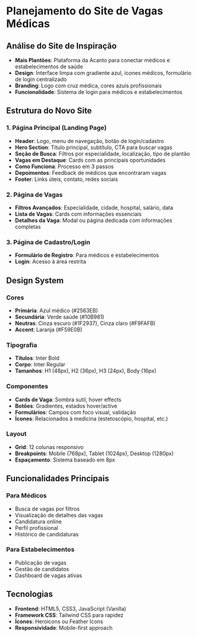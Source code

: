 # Planejamento do Site de Vagas Médicas

## Análise do Site de Inspiração
- **Mais Plantões**: Plataforma da Acanto para conectar médicos e estabelecimentos de saúde
- **Design**: Interface limpa com gradiente azul, ícones médicos, formulário de login centralizado
- **Branding**: Logo com cruz médica, cores azuis profissionais
- **Funcionalidade**: Sistema de login para médicos e estabelecimentos

## Estrutura do Novo Site

### 1. Página Principal (Landing Page)
- **Header**: Logo, menu de navegação, botão de login/cadastro
- **Hero Section**: Título principal, subtítulo, CTA para buscar vagas
- **Seção de Busca**: Filtros por especialidade, localização, tipo de plantão
- **Vagas em Destaque**: Cards com as principais oportunidades
- **Como Funciona**: Processo em 3 passos
- **Depoimentos**: Feedback de médicos que encontraram vagas
- **Footer**: Links úteis, contato, redes sociais

### 2. Página de Vagas
- **Filtros Avançados**: Especialidade, cidade, hospital, salário, data
- **Lista de Vagas**: Cards com informações essenciais
- **Detalhes da Vaga**: Modal ou página dedicada com informações completas

### 3. Página de Cadastro/Login
- **Formulário de Registro**: Para médicos e estabelecimentos
- **Login**: Acesso à área restrita

## Design System

### Cores
- **Primária**: Azul médico (#2563EB)
- **Secundária**: Verde saúde (#10B981)
- **Neutras**: Cinza escuro (#1F2937), Cinza claro (#F9FAFB)
- **Accent**: Laranja (#F59E0B)

### Tipografia
- **Títulos**: Inter Bold
- **Corpo**: Inter Regular
- **Tamanhos**: H1 (48px), H2 (36px), H3 (24px), Body (16px)

### Componentes
- **Cards de Vaga**: Sombra sutil, hover effects
- **Botões**: Gradientes, estados hover/active
- **Formulários**: Campos com foco visual, validação
- **Ícones**: Relacionados à medicina (estetoscópio, hospital, etc.)

### Layout
- **Grid**: 12 colunas responsivo
- **Breakpoints**: Mobile (768px), Tablet (1024px), Desktop (1280px)
- **Espaçamento**: Sistema baseado em 8px

## Funcionalidades Principais

### Para Médicos
- Busca de vagas por filtros
- Visualização de detalhes das vagas
- Candidatura online
- Perfil profissional
- Histórico de candidaturas

### Para Estabelecimentos
- Publicação de vagas
- Gestão de candidatos
- Dashboard de vagas ativas

## Tecnologias
- **Frontend**: HTML5, CSS3, JavaScript (Vanilla)
- **Framework CSS**: Tailwind CSS para rapidez
- **Ícones**: Heroicons ou Feather Icons
- **Responsividade**: Mobile-first approach

